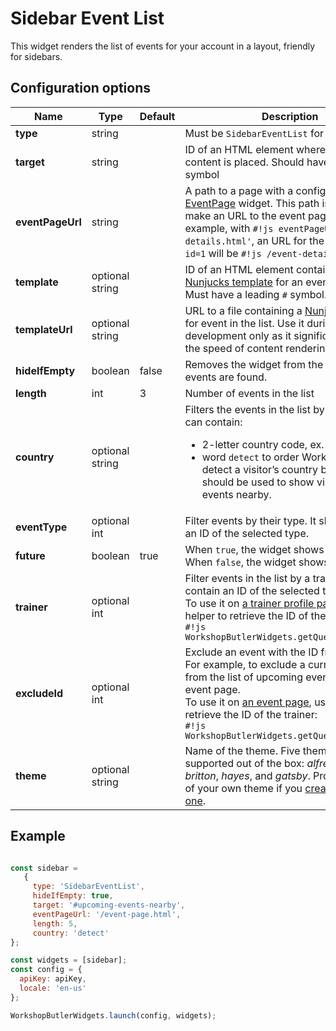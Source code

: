 # Sidebar Event List

This widget renders the list of events for your account in a layout, friendly for sidebars.

## Configuration options

| Name | Type | Default | Description |
|------|------|---------|-------------|
| **type** | string | | Must be `SidebarEventList` for this widget |
| **target** | string | | ID of an HTML element where the widget's content is placed. Should have a leading `#` symbol |
| **eventPageUrl** | string | | A path to a page with a configured [EventPage](event-page.md) widget. This path is used to make an URL to the event page. For example, with `#!js eventPageUrl='/event-details.html'`, an URL for the event with `id=1` will be `#!js /event-details.html?id=1`
| **template** | optional string || ID of an HTML element containing a [Nunjucks template](https://mozilla.github.io/nunjucks/) for an event in the list. Must have a leading `#` symbol. |
| **templateUrl** | optional string || URL to a file containing a [Nunjucks template](https://mozilla.github.io/nunjucks/) for event in the list. Use it during the development only as it significantly reduces the speed of content rendering. |
| **hideIfEmpty** | boolean | false | Removes the widget from the page if no events are found. |
| **length** | int | 3 | Number of events in the list |
| **country** | optional string || Filters the events in the list by country. It can contain:<ul><li>2-letter country code, ex. `DE`</li><li>word `detect` to order Workshop Butler to detect a visitor’s country by IP. This should be used to show visitors the events nearby.</li></ul> |
| **eventType** | optional int || Filter events by their type. It should contain an ID of the selected type. |
| **future** | boolean | true | When `true`, the widget shows future events. When `false`, the widget shows past events. |
| **trainer** | optional int || Filter events in the list by a trainer. It should contain an ID of the selected trainer. <br>To use it on [a trainer profile page](trainer-profile.md), use a helper to retrieve the ID of the trainer:<br>`#!js WorkshopButlerWidgets.getQueryParam('id')` |
| **excludeId** | optional int || Exclude an event with the ID from the list. For example, to exclude a current event from the list of upcoming events on the event page. <br>To use it on [an event page](event-page.md), use a helper to retrieve the ID of the trainer:<br>`#!js WorkshopButlerWidgets.getQueryParam('id')` |
| **theme** | optional string || Name of the theme. Five themes are supported out of the box: *alfred*, *dacota*, *britton*, *hayes*, and *gatsby*. Provide a name of your own theme if you [created a custom one](../../themes/custom-theme.md). |

## Example

```javascript

const sidebar = 
   {
     type: 'SidebarEventList',
     hideIfEmpty: true,
     target: '#upcoming-events-nearby',
     eventPageUrl: '/event-page.html',
     length: 5,
     country: 'detect'
};

const widgets = [sidebar];
const config = {
  apiKey: apiKey,
  locale: 'en-us'
};

WorkshopButlerWidgets.launch(config, widgets);
```
